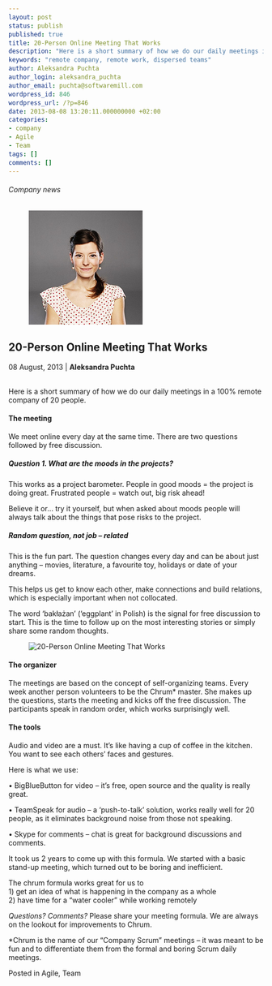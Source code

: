```yaml
---
layout: post
status: publish
published: true
title: 20-Person Online Meeting That Works
description: "Here is a short summary of how we do our daily meetings in a 100% remote company of 20 people."
keywords: "remote company, remote work, dispersed teams"
author: Aleksandra Puchta
author_login: aleksandra_puchta
author_email: puchta@softwaremill.com
wordpress_id: 846
wordpress_url: /?p=846
date: 2013-08-08 13:20:11.000000000 +02:00
categories:
- company
- Agile
- Team
tags: []
comments: []
---
```


<h6>Company news</h6>
<div class="post-header clearfix">
<figure><div class="image"><img src="/img/members/puchta.jpg" alt="Aleksandra Puchta"></div></figure><div class="title">
<h2 class="font-dark-blue font-normal">20-Person Online Meeting That Works</h2>08 August, 2013 | <b>Aleksandra Puchta</b><br><br>
</div>
</div>
<div class="post-rows">
<div class="text">
<p>Here is a short summary of how we do our daily meetings in a 100% remote company of 20 people.</p>
<h4>The meeting</h4>
<p>We meet online every day at the same time. There are two questions followed by free discussion.</p>
<h5>Question 1. What are the moods in the projects?</h5>
<p>This works as a project barometer. People in good moods = the project is doing great. Frustrated people = watch out, big risk ahead!</p>
<p>Believe it or… try it yourself, but when asked about moods people will always talk about the things that pose risks to the project.</p>
<h5>Random question, not job – related</h5>
<p>This is the fun part. The question changes every day and can be about just anything – movies, literature, a favourite toy, holidays or date of your dreams.</p>
<p>This helps us get to know each other, make connections and build relations, which is especially important when not collocated.</p>
<p>The word ‘bakłażan’ (‘eggplant’ in Polish) is the signal for free discussion to start. This is the time to follow up on the most interesting stories or simply share some random thoughts.</p>
</div>
<figure><img src="https://softwaremill.com/img/uploads/2013/08/chrum-sml-2013.png" alt="20-Person Online Meeting That Works"></figure><div class="text">
<h4>The organizer</h4>
<p>The meetings are based on the concept of self-organizing teams. Every week another person volunteers to be the Chrum* master. She makes up the questions, starts the meeting and kicks off the free discussion. The participants speak in random order, which works surprisingly well.</p>
<h4>The tools</h4>
<p>Audio and video are a must. It’s like having a cup of coffee in the kitchen. You want to see each others’ faces and gestures.</p>
<p>Here is what we use:</p>
<p>• BigBlueButton for video – it’s free, open source and the quality is really great.</p>
<p>• TeamSpeak for audio – a ‘push-to-talk’ solution, works really well for 20 people, as it eliminates background noise from those not speaking.</p>
<p>• Skype for comments – chat is great for background discussions and comments.</p>
<p>It took us 2 years to come up with this formula. We started with a basic stand-up meeting, which turned out to be boring and inefficient.</p>
<p>The chrum formula works great for us to<br>1) get an idea of what is happening in the company as a whole<br>2) have time for a “water cooler” while working remotely </p>
</div>
<div class="text">
<p><em>Questions? Comments?</em> Please share your meeting formula. We are always on the lookout for improvements to Chrum.</p>
<p>*Chrum is the name of our “Company Scrum” meetings – it was meant to be fun and to differentiate them from the formal and boring Scrum daily meetings.</p>
</div>
</div>
<div class="post-footer">Posted in Agile, Team</div>
